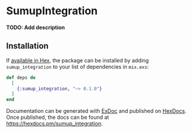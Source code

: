 # SumupIntegration

**TODO: Add description**

## Installation

If [available in Hex](https://hex.pm/docs/publish), the package can be installed
by adding `sumup_integration` to your list of dependencies in `mix.exs`:

```elixir
def deps do
  [
    {:sumup_integration, "~> 0.1.0"}
  ]
end
```

Documentation can be generated with [ExDoc](https://github.com/elixir-lang/ex_doc)
and published on [HexDocs](https://hexdocs.pm). Once published, the docs can
be found at <https://hexdocs.pm/sumup_integration>.

